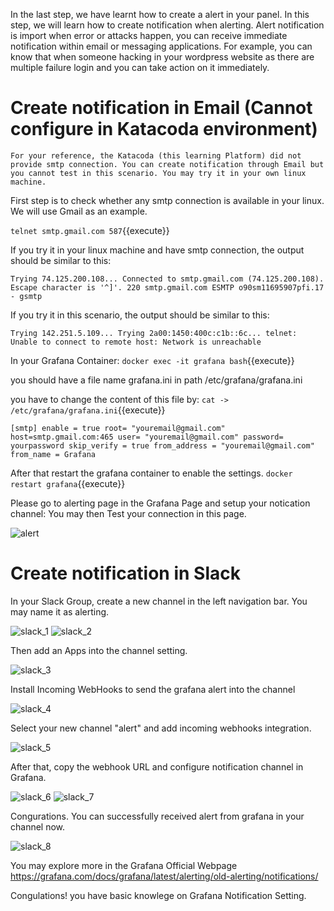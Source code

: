 

In the last step, we have learnt how to create a alert in your panel.
In this step, we will learn how to create notification when alerting.
Alert notification is import when error or attacks happen, you can receive immediate notification within email or messaging applications. For example, you can know that when someone hacking in your wordpress website as there are multiple failure login and you can take action on it immediately.


# Create notification in Email (Cannot configure in Katacoda environment)
`For your reference, the Katacoda (this learning Platform) did not provide smtp connection. You can create notification through Email but you cannot test in this scenario. You may try it in your own linux machine.`

First step is to check whether any smtp connection is available in your linux. We will use Gmail as an example.

`telnet smtp.gmail.com 587`{{execute}}

If you try it in your linux machine and have smtp connection, the output should be similar to this:

`Trying 74.125.200.108...
Connected to smtp.gmail.com (74.125.200.108).
Escape character is '^]'.
220 smtp.gmail.com ESMTP o90sm11695907pfi.17 - gsmtp`

If you try it in this scenario, the output should be similar to this:

`Trying 142.251.5.109...
Trying 2a00:1450:400c:c1b::6c...
telnet: Unable to connect to remote host: Network is unreachable`

In your Grafana Container:
`docker exec -it grafana bash`{{execute}}

you should have a file name grafana.ini in path /etc/grafana/grafana.ini

you have to change the content of this file by:
`cat -> /etc/grafana/grafana.ini`{{execute}}

`[smtp]
enable = true
root= "youremail@gmail.com"
host=smtp.gmail.com:465
user= "youremail@gmail.com"
password= yourpassword
skip_verify = true
from_address = "youremail@gmail.com"
from_name = Grafana`

After that restart the grafana container to enable the settings.
`docker restart grafana`{{execute}}

Please go to alerting page in the Grafana Page and setup your notication channel:
You may then Test your connection in this page.

![alert](https://github.com/joey1136/katacoda-scenarios/blob/main/Area-C/images/step7/alert_3.PNG?raw=true)

# Create notification in Slack

In your Slack Group, create a new channel in the left navigation bar. You may name it as alerting.

![slack_1](https://github.com/joey1136/katacoda-scenarios/blob/main/Area-C/images/step7/slack_1.PNG?raw=true)
![slack_2](https://github.com/joey1136/katacoda-scenarios/blob/main/Area-C/images/step7/slack_2.PNG?raw=true)

Then add an Apps into the channel setting.

![slack_3](https://github.com/joey1136/katacoda-scenarios/blob/main/Area-C/images/step7/slack_3.PNG?raw=true)

Install Incoming WebHooks to send the grafana alert into the channel

![slack_4](https://github.com/joey1136/katacoda-scenarios/blob/main/Area-C/images/step7/slack_4.PNG?raw=true)

Select your new channel "alert" and add incoming webhooks integration.

![slack_5](https://github.com/joey1136/katacoda-scenarios/blob/main/Area-C/images/step7/slack_5.PNG?raw=true)

After that, copy the webhook URL and configure notification channel in Grafana.

![slack_6](https://github.com/joey1136/katacoda-scenarios/blob/main/Area-C/images/step7/slack_6.PNG?raw=true)
![slack_7](https://github.com/joey1136/katacoda-scenarios/blob/main/Area-C/images/step7/slack_7.PNG?raw=true)

Congurations. You can successfully received alert from grafana in your channel now.

![slack_8](https://github.com/joey1136/katacoda-scenarios/blob/main/Area-C/images/step7/slack_8.PNG?raw=true)


You may explore more in the Grafana Official Webpage
https://grafana.com/docs/grafana/latest/alerting/old-alerting/notifications/

Congulations! you have basic knowlege on Grafana Notification Setting.